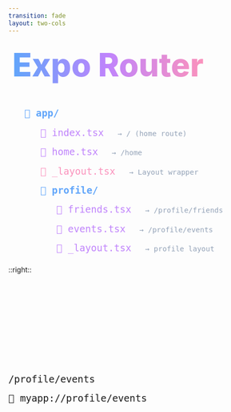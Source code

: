 ```yaml
---
transition: fade
layout: two-cols
---
```


<div
  v-motion
  :initial="{ x: -80 }"
  :enter="{ x: 0 }"
  :leave="{ x: 1000 }"
  style="font-size: 4rem; font-weight: 800; padding: 0.5rem; display: inline-block; line-height: 1.2;"
>
  <span style="background: linear-gradient(to right, rgb(96, 165, 250), rgb(192, 132, 252), rgb(251, 146, 188)); -webkit-background-clip: text; -webkit-text-fill-color: transparent; background-clip: text;">Expo Router</span> 
</div>

<div style="margin-top: 2rem; margin-left: 2rem; font-family: monospace; font-size: 1.2rem; line-height: 2;">
  <div  style="margin-left: 0; color: rgb(96, 165, 250); font-weight: 600;">
    📁 app/
  </div>
  
  <div  style="margin-left: 2rem; color: rgb(192, 132, 252);">
    📄 index.tsx <v-click><span style="color: rgb(148, 163, 184); font-size: 0.9rem; margin-left: 1rem;">→ / (home route)</span></v-click>
  </div>
  
  <div  style="margin-left: 2rem; color: rgb(192, 132, 252);">
    📄 home.tsx <v-click><span style="color: rgb(148, 163, 184); font-size: 0.9rem; margin-left: 1rem;">→ /home</span></v-click>
  </div>
  
  <div  style="margin-left: 2rem; color: rgb(251, 146, 188);">
    📄 _layout.tsx <v-click><span style="color: rgb(148, 163, 184); font-size: 0.9rem; margin-left: 1rem;">→ Layout wrapper</span></v-click>
  </div>
  
  <div  style="margin-left: 2rem; color: rgb(96, 165, 250); font-weight: 600;">
    📁 profile/
  </div>
  
  <div  style="margin-left: 4rem; color: rgb(192, 132, 252);">
    📄 friends.tsx <v-click><span style="color: rgb(148, 163, 184); font-size: 0.9rem; margin-left: 1rem;">→ /profile/friends</span></v-click>
  </div>

  <div  style="margin-left: 4rem; color: rgb(192, 132, 252);">
    📄 events.tsx <v-click><span style="color: rgb(148, 163, 184); font-size: 0.9rem; margin-left: 1rem;">→ /profile/events</span></v-click>
  </div>
  <div  style="margin-left: 4rem; color: rgb(192, 132, 252);">
    📄 _layout.tsx <v-click><span style="color: rgb(148, 163, 184); font-size: 0.9rem; margin-left: 1rem;">→ profile layout</span></v-click>
  </div>
</div>

::right::

<div style="margin-top: 12rem; font-family: monospace; font-size: 1.2rem; line-height: 2;" v-click>

  <div class="mt-4 flex items-center gap-4">
      <logos-chrome class="w-8 h-8 flex-shrink-0" />
      <span class="text-2xl">/profile/events</span>
    </div>

  <div class="mt-4 flex items-center gap-4">
      <span class="w-8 h-8 flex items-center justify-center text-2xl">📱</span>
      <span class="text-2xl">myapp://profile/events</span>
    </div>

</div>

<!--
Routes are defined as files within a special folder called `app`, allowing you to seamlessly use the file system as the source of truth for your routing needs. For example, the file structure above would correspond to the following routes:

* /
* /home
* /profile/friends

This feels a lot like a web router right? These routes adhere to the same syntax as a web URL would, which thinking about web and supporting it a lot easier.
-->
